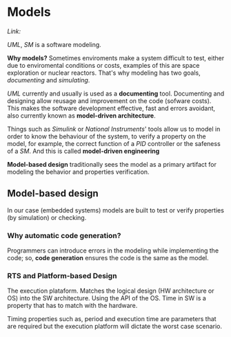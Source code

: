 # Models

_Link:_

*UML*, *SM* is a software modeling.

**Why models?** Sometimes enviroments make a system difficult to test, either due to enviromental conditions or costs, examples of this are space exploration or nuclear reactors. That's why modeling has two goals, *documenting* and *simulating*.

*UML* currently and usually is used as a **documenting** tool. Documenting and designing allow reusage and improvement on the code (sofware costs). This makes the software development effective, fast and errors avoidant, also currently known as **model-driven architecture**.

Things such as *Simulink* or *National Instruments*' tools allow us to model in order to know the behaviour of the system, to verify a property on the model, for example, the correct function of a *PID* controller or the safeness of a *SM*. And this is called **model-driven engineering**

**Model-based design** traditionally sees the model as a primary artifact for modeling the behavior and properties verification.

## Model-based design

In our case (embedded systems) models are built to test or verify properties (by simulation) or checking.

### Why automatic code generation?

Programmers can introduce errors in the modeling while implementing the code; so, **code generation** ensures the code is the same as the model.

### RTS and Platform-based Design

The execution plataform. Matches the logical design (HW architecture or OS) into the SW architecture. Using the API of the OS. Time in SW is a property that has to match with the hardware.

Timing properties such as, period and execution time are parameters that are required but the execution platform will dictate the worst case scenario.
